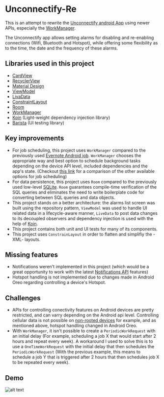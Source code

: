 # Unconnectify-Re

This is an attempt to rewrite the [Unconnectify android App](https://github.com/mdevlab/unconnectify) using newer APIs, especially the [WorkManager](https://developer.android.com/topic/libraries/architecture/workmanager/).

The Unconnectify app allows setting alarms for disabling and re-enabling connections (Wifi, Bluetooth and Hotspot), while offering some flexibility as to the time, the date and the frequency of these alarms.


## Libraries used in this project
- [CardView](https://developer.android.com/reference/android/support/v7/widget/CardView)
- [RecyclerView](https://developer.android.com/reference/android/support/v7/widget/RecyclerView)
- [Material Design](https://developer.android.com/guide/topics/ui/look-and-feel/)
- [ViewModel](https://developer.android.com/topic/libraries/architecture/viewmodel)
- [LivaData](https://developer.android.com/topic/libraries/architecture/livedata)
- [ConstraintLayout](https://developer.android.com/reference/android/support/constraint/ConstraintLayout)
- [Room](https://developer.android.com/topic/libraries/architecture/room)
- [WorkManager](https://developer.android.com/topic/libraries/architecture/workmanager/)
- [Koin](https://github.com/InsertKoinIO/koin) (Light-weight dependency injection library)
- [Barista](https://github.com/SchibstedSpain/Barista) (UI testing library)


## Key improvements
- For job scheduling, this project uses `WorkManager` compared to the previously used [Evernote Android job](https://github.com/evernote/android-job). `WorkManager` chooses the appropriate way and best option to schedule background tasks depending on the device API level, included dependencies and the app's state. (Checkout [this link](https://github.com/firebase/firebase-jobdispatcher-android#comparison-to-other-libraries) for a comparison of the other available options for job scheduling)
- For data persistence, this project uses `Room` compared to the previously used low-level [SQLite](https://developer.android.com/training/data-storage/sqlite). `Room` guarantees compile-time verification of the SQL queries and eliminates the need to write boilerplate code for converting between SQL queries and data objects.
- This project stands on a better architecture: the alarms list screen was built using the repository pattern, `ViewModel` was used to handle UI related data in a lifecycle-aware manner, `LiveData` to post data changes to its decoupled observers and dependency injection is used with the help of [Koin](https://github.com/InsertKoinIO/koin).
- This project contains both unit and UI tests for many of its components.
- This project uses `ConstrainLayout` in order to flatten and simplifiy the -XML- layouts.


## Missing features
- Notifications weren't implemented in this project (which would be a great opportunity to work with the latest [Notifications API](https://developer.android.com/guide/topics/ui/notifiers/notifications) features)
- Hotspot handling is not implemented due to changes made in Android Oreo regarding controlling a device's Hotspot.


## Challenges
- APIs for controlling conectivity features on Android devices are pretty restricted, and can varry depending on the Android api level. Controlling cellular data is not possible on [non-rooted devices](https://stackoverflow.com/questions/31120082/latest-update-on-enabling-and-disabling-mobile-data-programmatically) for example, and as mentioned above, hotspot handling changed in Android Oreo.
- With `WorkManager`, it isn't possible to create a `PeriodicWorkRequest` with an initial delay (For example, scheduling a job X that would start after 2 hours and repeat every week). A workaround I used to solve this is to use a `OneTimeWorkRequest` with the initial delay that then schedules the `PeriodicWorkRequest` (With the previous example, this means to schedule a job Y that is triggered after 2 hours that then schedules job X to be repeated every week).


## Demo
![alt text](https://github.com/husaynhakeem/UnconnectifyRe/blob/master/app/src/art/art.png)
